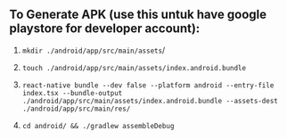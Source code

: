## To Generate APK (use this untuk have google playstore for developer account):

1. `mkdir ./android/app/src/main/assets`/

2. `touch ./android/app/src/main/assets/index.android.bundle`

3. `react-native bundle --dev false --platform android --entry-file index.tsx --bundle-output ./android/app/src/main/assets/index.android.bundle --assets-dest ./android/app/src/main/res/`

4. `cd android/ && ./gradlew assembleDebug`
